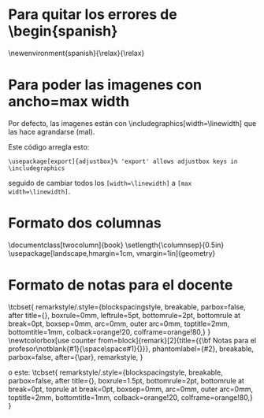 Para quitar los errores de \begin{spanish}
==========================================
\newenvironment{spanish}{\relax}{\relax}

Para poder las imagenes con ancho=max width 
===========================================
Por defecto, las imagenes están con \includegraphics[width=\linewidth]
que las hace agrandarse (mal).

Este código arregla esto:
```
\usepackage[export]{adjustbox}% 'export' allows adjustbox keys in \includegraphics
```
seguido de cambiar todos los `[width=\linewidth]` a `[max width=\linewidth]`.


Formato dos columnas
====================
\documentclass[twocolumn]{book}
\setlength{\columnsep}{0.5in}
\usepackage[landscape,hmargin=1cm, vmargin=1in]{geometry}


Formato de notas para el docente
================================
\tcbset{ remarkstyle/.style={blockspacingstyle, breakable, parbox=false, after title={}, boxrule=0mm, leftrule=5pt, bottomrule=2pt, bottomrule at break=0pt, boxsep=0mm, arc=0mm, outer arc=0mm, toptitle=2mm, bottomtitle=1mm, colback=orange!20, colframe=orange!80,} }
\newtcolorbox[use counter from=block]{remark}[2]{title={{\bf Notas para el profesor\notblank{#1}{\space\space#1}{}}}, phantomlabel={#2}, breakable, parbox=false, after={\par}, remarkstyle, }

o este:
\tcbset{ remarkstyle/.style={blockspacingstyle, breakable, parbox=false, after title={}, boxrule=1.5pt, bottomrule=2pt, bottomrule at break=0pt, toprule at break=0pt, boxsep=0mm, arc=0mm, outer arc=0mm, toptitle=2mm, bottomtitle=1mm, colback=orange!20, colframe=orange!80,} }